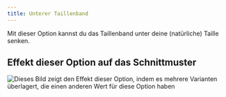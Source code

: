 ```yaml
---
title: Unterer Taillenband
---
```


Mit dieser Option kannst du das Taillenband unter deine (natürliche) Taille senken.

## Effekt dieser Option auf das Schnittmuster

![Dieses Bild zeigt den Effekt dieser Option, indem es mehrere Varianten überlagert, die einen anderen Wert für diese Option haben](cornelius_waistbandbelowwaist_sample.svg "Effekt dieser Option auf das Schnittmuster")
